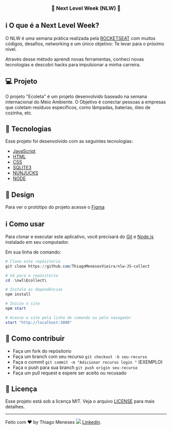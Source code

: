 

<h3 align="center">
  <strong>🚀 Next Level Week (NLW) 🚀 </strong>
</h3>

## ℹ O que é a Next Level Week?

O NLW é uma semana prática realizada pela [ROCKETSEAT](https://rocketseat.com.br/) com muitos códigos, desafios, networking e um único objetivo: Te levar para o próximo nível.

Através desse método aprendi novas ferramentas, conheci novas tecnologias e descobri hacks para impulsionar a minha carreira.


## 💻 Projeto

O projeto "Ecoleta" é um projeto desenvolvido baseado na semana internacional do Meio Ambiente. O Objetivo é conectar pessoas a empresas que coletam resíduos específicos, como lâmpadas, baterias, óleo de cozinha, etc.


## 🚀 Tecnologias

Esse projeto foi desenvolvido com as seguintes tecnologias:

- [JavaScript](https://pt.wikipedia.org/wiki/JavaScript)
- [HTML](https://pt.wikipedia.org/wiki/HTML)
- [CSS](https://pt.wikipedia.org/wiki/Cascading_Style_Sheets)
- [SQLITE3](https://www.sqlite.org/about.html)
- [NUNJUCKS](https://mozilla.github.io/nunjucks)
- [NODE](https://pt.wikipedia.org/wiki/Node.js)

## 🎨 Design

Para ver o protótipo do projeto acesse o [Figma](https://www.figma.com/file/1SxgOMojOB2zYT0Mdk28lB/?viewer=1&node-id=)

## ℹ Como usar

Para clonar e executar este aplicativo, você precisará do [Git](https://git-scm.com) e [Node.js](https://nodejs.org/pt-br/) instalado em seu computador.

Em sua linha de comando:

```powershell
# Clone este repósitorio
git clone https://github.com/ThiagoMenesesVieira/nlw-JS-collect

# Vá para o repósitorio
cd .\nwl\Ecollect\

# Instale as dependências
npm install

# Inicie o site
npm start

# Acesse o site pela linha de comando ou pelo navegador
start "http://localhost:3000"
```

## 🤔 Como contribuir

- Faça um fork do repósitorio
- Faça um branch com seu recurso `git checkout -b seu-recurso`
- Faça o commit `git commit -m "Adicionar recurso login "` (EXEMPLO)
- Faça o push para sua branch `git push origin seu-recurso`
- Faça um pull request e espere ser aceito ou recusado

## :memo: Licença

Esse projeto está sob a licença MIT. Veja o arquivo [LICENSE](LICENSE.md) para mais detalhes.

---
Feito com ♥ by Thiago Meneses <img src="https://img.icons8.com/officexs/16/000000/linkedin.png"/> [Linkedin](https://www.linkedin.com/in/thiago-meneses-vieira-7aa8922a/).

